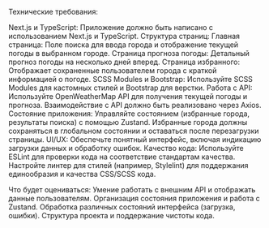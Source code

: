 Технические требования:

Next.js и TypeScript:
Приложение должно быть написано с использованием Next.js и TypeScript.
Структура страниц:
Главная страница: Поле поиска для ввода города и отображение текущей погоды в выбранном городе.
Страница прогноза погоды: Детальный прогноз погоды на несколько дней вперед.
Страница избранного: Отображает сохраненные пользователем города с краткой информацией о погоде.
SCSS Modules и Bootstrap:
Используйте SCSS Modules для кастомных стилей и Bootstrap для верстки.
Работа с API:
Используйте OpenWeatherMap API для получения текущей погоды и прогноза.
Взаимодействие с API должно быть реализовано через Axios.
Состояние приложения:
Управляйте состоянием (избранные города, результаты поиска) с помощью Zustand.
Избранные города должны сохраняться в глобальном состоянии и оставаться после перезагрузки страницы.
UI/UX:
Обеспечьте понятный интерфейс, включая индикацию загрузки данных и обработку ошибок.
Качество кода:
Используйте ESLint для проверки кода на соответствие стандартам качества.
Настройте линтер для стилей (например, Stylelint) для поддержания единообразия и качества CSS/SCSS кода.
 

Что будет оцениваться:
Умение работать с внешним API и отображать данные пользователям.
Организация состояния приложения и работа с Zustand.
Обработка различных состояний интерфейса (загрузка, ошибки).
Структура проекта и поддержание чистоты кода.
	
	
